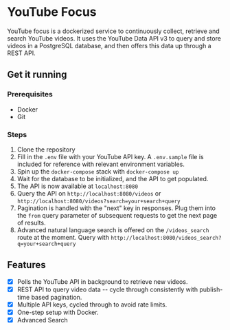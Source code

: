 # YouTube Focus

YouTube focus is a dockerized service to continuously collect, retrieve and search YouTube videos.
It uses the YouTube Data API v3 to query and store videos in a PostgreSQL database, and then offers this data up
through a REST API.

## Get it running

### Prerequisites

- Docker
- Git

### Steps

1. Clone the repository
2. Fill in the `.env` file with your YouTube API key. A `.env.sample` file is included for reference with relevant
   environment variables.
3. Spin up the `docker-compose` stack with `docker-compose up`
4. Wait for the database to be initialized, and the API to get populated.
5. The API is now available at `localhost:8080`
6. Query the API on `http://localhost:8080/videos` or `http://localhost:8080/videos?search=your+search+query`
7. Pagination is handled with the "next" key in responses. Plug them into the `from` query parameter of
   subsequent requests to get the next page of results.
8. Advanced natural language search is offered on the `/videos_search` route at the moment.
   Query with `http://localhost:8080/videos_search?q=your+search+query`

## Features
- [x] Polls the YouTube API in background to retrieve new videos.
- [x] REST API to query video data -- cycle through consistently with
      publish-time based pagination.
- [x] Multiple API keys, cycled through to avoid rate limits.
- [x] One-step setup with Docker.
- [x] Advanced Search
